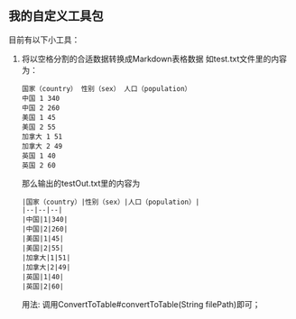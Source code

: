 ## 我的自定义工具包
目前有以下小工具：
1. 将以空格分割的合适数据转换成Markdown表格数据
    如test.txt文件里的内容为：
    ```
    国家（country） 性别（sex） 人口（population） 
    中国 1 340 
    中国 2 260 
    美国 1 45 
    美国 2 55 
    加拿大 1 51 
    加拿大 2 49 
    英国 1 40 
    英国 2 60 
    ```
    那么输出的testOut.txt里的内容为
    ```
    |国家（country）|性别（sex）|人口（population）|
    |--|--|--|
    |中国|1|340|
    |中国|2|260|
    |美国|1|45|
    |美国|2|55|
    |加拿大|1|51|
    |加拿大|2|49|
    |英国|1|40|
    |英国|2|60|
    ```
    用法: 调用ConvertToTable#convertToTable(String filePath)即可；